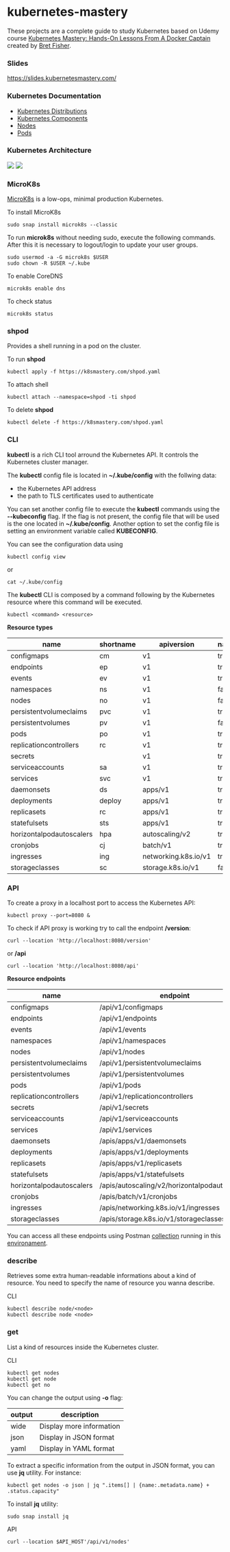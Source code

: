 # kubernetes-mastery
These projects are a complete guide to study Kubernetes based on Udemy course [Kubernetes Mastery: Hands-On Lessons From A Docker Captain](https://www.udemy.com/course/kubernetesmastery/) created by [Bret Fisher](https://www.udemy.com/user/bretfisher/).

### Slides

https://slides.kubernetesmastery.com/

### Kubernetes Documentation

- [Kubernetes Distributions](https://kubernetes.io/partners/#conformance)
- [Kubernetes Components](https://kubernetes.io/docs/concepts/overview/components/)
- [Nodes](https://kubernetes.io/docs/concepts/architecture/nodes/) 
- [Pods](https://kubernetes.io/docs/concepts/workloads/pods/)


### Kubernetes Architecture

![](./images/k8s-arch.png)
![](./images/k8s-arch2.png)

### MicroK8s

[MicroK8s](https://microk8s.io/) is a low-ops, minimal production Kubernetes.

To install MicroK8s
```
sudo snap install microk8s --classic
```

To run **microk8s** without needing sudo, execute the following commands. After this it is necessary to logout/login to update your user groups.
```
sudo usermod -a -G microk8s $USER
sudo chown -R $USER ~/.kube
```

To enable CoreDNS
```
microk8s enable dns
```

To check status
```
microk8s status
```

### shpod

Provides a shell running in a pod on the cluster.

To run **shpod**
```
kubectl apply -f https://k8smastery.com/shpod.yaml
```

To attach shell
```
kubectl attach --namespace=shpod -ti shpod
```

To delete **shpod**
```
kubectl delete -f https://k8smastery.com/shpod.yaml
```

### CLI

**kubectl** is a rich CLI tool arround the Kubernetes API. It controls the Kubernetes cluster manager.

The **kubectl** config file is located in **~/.kube/config** with the follwing data:

- the Kubernetes API address
- the path to TLS certificates used to authenticate

You can set another config file to execute the **kubectl** commands using the **--kubeconfig** flag. If the flag is not present, the config file that will be used is the one located in **~/.kube/config**. Another option to set the config file is setting an environment variable called **KUBECONFIG**.

You can see the configuration data using
```
kubectl config view
```
or
```
cat ~/.kube/config
```

The **kubectl** CLI is composed by a command following by the Kubernetes resource where this command will be executed.
```
kubectl <command> <resource>
```

**Resource types**

| name                      | shortname | apiversion            | namespaced | kind                     |
|---------------------------|-----------|-----------------------|------------|--------------------------|
| configmaps                | cm        | v1                    | true       | ConfigMap                |
| endpoints                 | ep        | v1                    | true       | Endpoints                |
| events                    | ev        | v1                    | true       | Event                    |
| namespaces                | ns        | v1                    | false      | Namespace                |
| nodes                     | no        | v1                    | false      | Node                     |
| persistentvolumeclaims    | pvc       | v1                    | true       | PersistentVolumeClaim    |
| persistentvolumes         | pv        | v1                    | false      | PersistentVolume         |
| pods                      | po        | v1                    | true       | Pod                      |
| replicationcontrollers    | rc        | v1                    | true       | ReplicationController    |
| secrets                   |           | v1                    | true       | Secret                   |
| serviceaccounts           | sa        | v1                    | true       | ServiceAccount           |
| services                  | svc       | v1                    | true       | Service                  |
| daemonsets                | ds        | apps/v1               | true       | DaemonSet                |
| deployments               | deploy    | apps/v1               | true       | Deployment               |
| replicasets               | rc        | apps/v1               | true       | ReplicaSet               |
| statefulsets              | sts       | apps/v1               | true       | StatefulSet              |
| horizontalpodautoscalers  | hpa       | autoscaling/v2        | true       | HorizontalPodAutoscaler  |
| cronjobs                  | cj        | batch/v1              | true       | CronJob                  |
| ingresses                 | ing       | networking.k8s.io/v1  | true       | Ingress                  |
| storageclasses            | sc        | storage.k8s.io/v1     | false      | StorageClass             |

### API

To create a proxy in a localhost port to access the Kubernetes API:
```
kubectl proxy --port=8080 &
```

To check if API proxy is working try to call the endpoint **/version**:
```
curl --location 'http://localhost:8080/version'
```
or **/api**
```
curl --location 'http://localhost:8080/api'
```

**Resource endpoints**

| name                      | endpoint                                      | kind                          |
|---------------------------|-----------------------------------------------|-------------------------------|
| configmaps                | /api/v1/configmaps                            | ConfigMapList                 |
| endpoints                 | /api/v1/endpoints                             | EndpointsList                 |
| events                    | /api/v1/events                                | EventList                     |
| namespaces                | /api/v1/namespaces                            | NamespaceList                 |
| nodes                     | /api/v1/nodes                                 | NodeList                      |
| persistentvolumeclaims    | /api/v1/persistentvolumeclaims                | PersistentVolumeClaimList     |
| persistentvolumes         | /api/v1/persistentvolumes                     | PersistentVolumeList          |
| pods                      | /api/v1/pods                                  | PodList                       |
| replicationcontrollers    | /api/v1/replicationcontrollers                | ReplicationControllerList     |
| secrets                   | /api/v1/secrets                               | SecretList                    |
| serviceaccounts           | /api/v1/serviceaccounts                       | ServiceAccountList            |
| services                  | /api/v1/services                              | ServiceList                   |
| daemonsets                | /apis/apps/v1/daemonsets                      | DaemonSetList                 |
| deployments               | /apis/apps/v1/deployments                     | DeploymentList                |
| replicasets               | /apis/apps/v1/replicasets                     | ReplicaSetList                |
| statefulsets              | /apis/apps/v1/statefulsets                    | StatefulSetList               |
| horizontalpodautoscalers  | /apis/autoscaling/v2/horizontalpodautoscalers | HorizontalPodAutoscalerList   |
| cronjobs                  | /apis/batch/v1/cronjobs                       | CronJobList                   |
| ingresses                 | /apis/networking.k8s.io/v1/ingresses          | IngressList                   |
| storageclasses            | /apis/storage.k8s.io/v1/storageclasses        | StorageClassList              |


You can access all these endpoints using Postman [collection](./postman/kubernetes.postman_collection.json) running in this [environament](./postman/kubernetes.postman_environment.json).

### describe

Retrieves some extra human-readable informations about a kind of resource. You need to specify the name of resource you wanna describe.

CLI
```
kubectl describe node/<node>
kubectl describe node <node>
```

### get

List a kind of resources inside the Kubernetes cluster.

CLI
```
kubectl get nodes
kubectl get node
kubectl get no
```  

You can change the output using **-o** flag:

| output | description              |
|--------|--------------------------|
| wide   | Display more information |
| json   | Display in JSON format   |
| yaml   | Display in YAML format   |

To extract a specific information from the output in JSON format, you can use **jq** utility. For instance:

```
kubectl get nodes -o json | jq ".items[] | {name:.metadata.name} + .status.capacity"
```

To install **jq** utility:
```
sudo snap install jq
```

API
```
curl --location $API_HOST'/api/v1/nodes'
```
